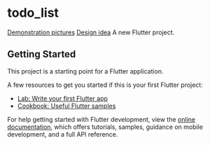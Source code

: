 # todo_list
[Demonstration pictures](https://github.com/EncouragedEntity/todo-list/tree/main/assets/screenshots)
[Design idea](https://www.behance.net/gallery/124541301/To-Do-List-App-UI-Design)
A new Flutter project.


## Getting Started

This project is a starting point for a Flutter application.

A few resources to get you started if this is your first Flutter project:

- [Lab: Write your first Flutter app](https://docs.flutter.dev/get-started/codelab)
- [Cookbook: Useful Flutter samples](https://docs.flutter.dev/cookbook)

For help getting started with Flutter development, view the
[online documentation](https://docs.flutter.dev/), which offers tutorials,
samples, guidance on mobile development, and a full API reference.
